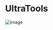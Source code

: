 # UltraTools
![image](https://github.com/GabziDev/UltraTools/assets/108590570/5a355421-b172-4574-943c-95619bb6b819)

